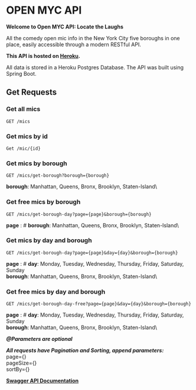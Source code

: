 # OPEN MYC API

**Welcome to Open MYC API: Locate the Laughs**

All the comedy open mic info in the New York City five boroughs in one place, easily accessible through a modern RESTful API.

**This API is hosted on [Heroku](https://open-myc-api-b3fdf5fc5994.herokuapp.com/).**

All data is stored in a Heroku Postgres Database. The API was built using Spring Boot.

## Get Requests

### Get all mics

`GET /mics`

### Get mics by id

`Get /mic/{id}`

### Get mics by borough

`GET /mics/get-borough?borough={borough}`

**borough**: Manhattan, Queens, Bronx, Brooklyn, Staten-Island\

### Get free mics by borough

`GET /mics/get-borough-day?page={page}&borough={borough}`

**page** : #
**borough**: Manhattan, Queens, Bronx, Brooklyn, Staten-Island\

### Get mics by day and borough

`GET /mics/get-borough-day?page={page}&day={day}&borough={borough}`

**page** : #
**day**: Monday, Tuesday, Wednesday, Thursday, Friday, Saturday, Sunday\
**borough**: Manhattan, Queens, Bronx, Brooklyn, Staten-Island\

### Get free mics by day and borough

`GET /mics/get-borough-day-free?page={page}&day={day}&borough={borough}`

**page** : #
**day**: Monday, Tuesday, Wednesday, Thursday, Friday, Saturday, Sunday\
**borough**: Manhattan, Queens, Bronx, Brooklyn, Staten-Island\

**_@Parameters are optional_**

**_All requests have Pagination and Sorting, append parameters:_**\
page={}\
pageSize={}\
sortBy={}

**[Swagger API Documentation](https://open-myc-api-b3fdf5fc5994.herokuapp.com/swagger-ui/index.html#/)**
